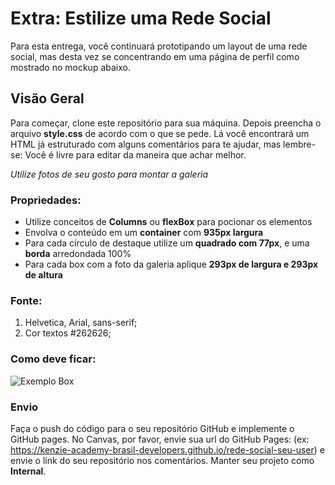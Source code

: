# Extra: Estilize uma Rede Social

Para esta entrega, você continuará prototipando um layout de uma rede social, mas desta vez se concentrando em uma página de perfil como mostrado no mockup abaixo.

## Visão Geral

Para começar, clone este repositório para sua máquina. Depois preencha o arquivo **style.css** de acordo com o que se pede.
Lá você encontrará um HTML já estruturado com alguns comentários para te ajudar, mas lembre-se:
Você é livre para editar da maneira que achar melhor.

_Utilize fotos de seu gosto para montar a galeria_

### Propriedades:

- Utilize conceitos de **Columns** ou **flexBox** para pocionar os elementos
- Envolva o conteúdo em um **container** com **935px largura**
- Para cada círculo de destaque utilize um **quadrado com 77px**, e uma **borda** arredondada 100%
- Para cada box com a foto da galeria aplique **293px de largura e 293px de altura**

### Fonte:

1. Helvetica, Arial, sans-serif;
2. Cor textos #262626;

### Como deve ficar:

![Exemplo Box](https://files-kenzie-academy-brasil.s3.amazonaws.com/q1/sprint2/entrega-Estilizar-um-Layout-de-uma-plataforma-de-streaming/rating-stylize-extra-social-network.png)

### Envio

Faça o push do código para o seu repositório GitHub e implemente o GitHub pages. No Canvas, por favor, envie sua url do GitHub Pages:
(ex: https://kenzie-academy-brasil-developers.github.io/rede-social-seu-user) e envie o link do seu repositório nos comentários. Manter seu projeto como **Internal**.
